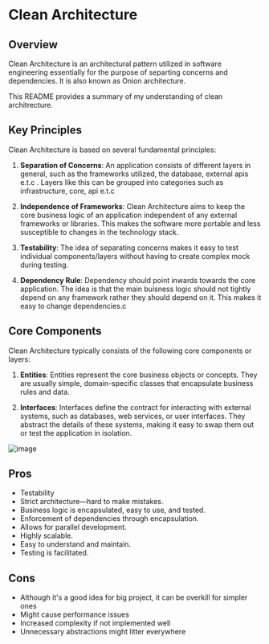 
# Clean Architecture 

## Overview

Clean Architecture is an architectural pattern utilized in software engineering essentially for the purpose of separting concerns and dependencies. It is also known as Onion architecture.

This README provides a summary of my understanding of clean architrecture.

## Key Principles

Clean Architecture is based on several fundamental principles:

1. **Separation of Concerns**: An application consists of different layers in general, such as the frameworks utilized, the database, external apis e.t.c . Layers like this can be grouped into categories such as infrastructure, core, api e.t.c
   
2. **Independence of Frameworks**: Clean Architecture aims to keep the core business logic of an application independent of any external frameworks or libraries. This makes the software more portable and less susceptible to changes in the technology stack.

3. **Testability**: The idea of separating concerns makes it easy to test individual components/layers without having to create complex mock during testing.

4. **Dependency Rule**: Dependency should point inwards towards the core application. The idea is that the main buisness logic should not tightly depend on any framework rather they should depend on it. This makes it easy to change dependencies.c

## Core Components

Clean Architecture typically consists of the following core components or layers:

1. **Entities**: Entities represent the core business objects or concepts. They are usually simple, domain-specific classes that encapsulate business rules and data.

2. **Interfaces**: Interfaces define the contract for interacting with external systems, such as databases, web services, or user interfaces. They abstract the details of these systems, making it easy to swap them out or test the application in isolation.

![image](https://github.com/johnnydanny/A2SV-Backend/assets/136840072/f186f136-1857-4a21-8100-e2889d20ec9b)


## Pros

  * Testability
  * Strict architecture—hard to make mistakes.
  * Business logic is encapsulated, easy to use, and tested.
  * Enforcement of dependencies through encapsulation.
  * Allows for parallel development.
  * Highly scalable.
  * Easy to understand and maintain.
  * Testing is facilitated.

## Cons
  * Although it's a good idea for big project, it can be overkill for simpler ones
  * Might cause performance issues
  * Increased complexity if not implemented well
  * Unnecessary abstractions might litter everywhere
